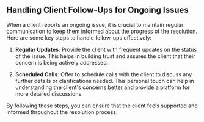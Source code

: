## Handling Client Follow-Ups for Ongoing Issues

When a client reports an ongoing issue, it is crucial to maintain regular communication to keep them informed about the progress of the resolution. Here are some key steps to handle follow-ups effectively:

1. **Regular Updates**: Provide the client with frequent updates on the status of the issue. This helps in building trust and assures the client that their concern is being actively addressed.

2. **Scheduled Calls**: Offer to schedule calls with the client to discuss any further details or clarifications needed. This personal touch can help in understanding the client's concerns better and provide a platform for more detailed discussions.

By following these steps, you can ensure that the client feels supported and informed throughout the resolution process.